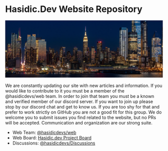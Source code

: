 # Hasidic.Dev Website Repository

<img src="assets/images/nyc.png" />

We are constantly updating our site with new articles and information. If you would like to contribute to it you must be a member of the @hasidicdevs/web team. In order to join that team you must be a known and verified member of our discord server. If you want to join up please stop by our discord chat and get to know us. If you are too shy for that and prefer to work strictly on GitHub you are not a good fit for this group. We do welcome you to submit issues you find related to the website, but no PRs will be accepted. Communication and organization are our strong suite.

- Web Team: [@hasidicdevs/web](https://github.com/orgs/hasidicdevs/teams/web)
- Web Board: [Hasidic.dev Project Board](https://github.com/orgs/hasidicdevs/projects/2)
- Discussions: [@hasidicdevs/Discussions](https://github.com/orgs/hasidicdevs/discussions)